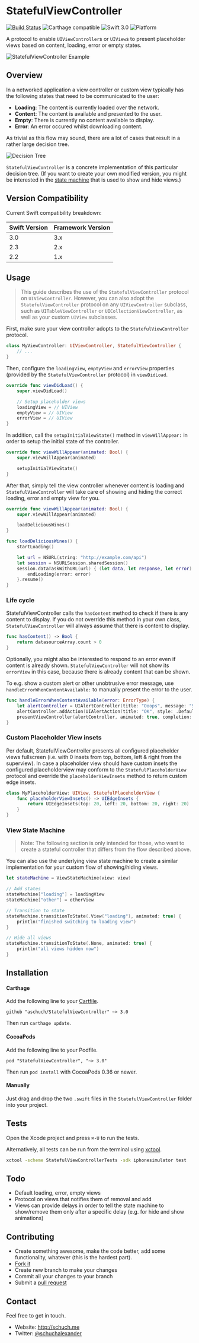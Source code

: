 # StatefulViewController

[![Build Status](https://travis-ci.org/aschuch/StatefulViewController.svg)](https://travis-ci.org/aschuch/StatefulViewController)
![Carthage compatible](https://img.shields.io/badge/Carthage-compatible-4BC51D.svg?style=flat)
![Swift 3.0](https://img.shields.io/badge/Swift-3.0-orange.svg)
![Platform](https://img.shields.io/badge/platform-iOS%20%7C%20tvOS-lightgrey.svg)

A protocol to enable `UIViewController`s or `UIView`s to present placeholder views based on content, loading, error or empty states.

![StatefulViewController Example](Resources/example.gif)

## Overview

In a networked application a view controller or custom view typically has the following states that need to be communicated to the user:

* **Loading**: The content is currently loaded over the network.
* **Content**: The content is available and presented to the user.
* **Empty**: There is currently no content available to display.
* **Error**: An error occured whilst downloading content.

As trivial as this flow may sound, there are a lot of cases that result in a rather large decision tree.

![Decision Tree](Resources/decision_tree.png)

`StatefulViewController` is a concrete implementation of this particular decision tree. (If you want to create your own modified version, you might be interested in the [state machine](#viewstatemachine) that is used to show and hide views.)

## Version Compatibility

Current Swift compatibility breakdown:

| Swift Version | Framework Version |
| ------------- | ----------------- |
| 3.0           | 3.x               |
| 2.3           | 2.x               |
| 2.2           | 1.x               |

[all releases]: https://github.com/aschuch/StatefulViewController/releases

## Usage

> This guide describes the use of the `StatefulViewController` protocol on `UIViewController`. However, you can also adopt the `StatefulViewController` protocol on any `UIViewController` subclass, such as `UITableViewController` or `UICollectionViewController`, as well as your custom `UIView` subclasses.

First, make sure your view controller adopts to the `StatefulViewController` protocol.

```swift
class MyViewController: UIViewController, StatefulViewController {
    // ...
}
```

Then, configure the `loadingView`, `emptyView` and `errorView` properties (provided by the `StatefulViewController` protocol) in `viewDidLoad`.

```swift
override func viewDidLoad() {
    super.viewDidLoad()

    // Setup placeholder views
    loadingView = // UIView
    emptyView = // UIView
    errorView = // UIView
}
```

In addition, call the `setupInitialViewState()` method in `viewWillAppear:` in order to setup the initial state of the controller.

```swift
override func viewWillAppear(animated: Bool) {
    super.viewWillAppear(animated)

    setupInitialViewState()
}
```

After that, simply tell the view controller whenever content is loading and `StatefulViewController` will take care of showing and hiding the correct loading, error and empty view for you.

```swift
override func viewWillAppear(animated: Bool) {
    super.viewWillAppear(animated)

    loadDeliciousWines()
}

func loadDeliciousWines() {
    startLoading()

    let url = NSURL(string: "http://example.com/api")
    let session = NSURLSession.sharedSession()
    session.dataTaskWithURL(url) { (let data, let response, let error) in
        endLoading(error: error)
    }.resume()
}
```

### Life cycle

StatefulViewController calls the `hasContent` method to check if there is any content to display. If you do not override this method in your own class, `StatefulViewController` will always assume that there is content to display.

```swift
func hasContent() -> Bool {
    return datasourceArray.count > 0
}
```

Optionally, you might also be interested to respond to an error even if content is already shown. `StatefulViewController` will not show its `errorView` in this case, because there is already content that can be shown.

To e.g. show a custom alert or other unobtrusive error message, use `handleErrorWhenContentAvailable:` to manually present the error to the user.

```swift
func handleErrorWhenContentAvailable(error: ErrorType) {
    let alertController = UIAlertController(title: "Ooops", message: "Something went wrong.", preferredStyle: .Alert)
    alertController.addAction(UIAlertAction(title: "OK", style: .Default, handler: nil))
    presentViewController(alertController, animated: true, completion: nil)
}
```



### Custom Placeholder View insets

Per default, StatefulViewController presents all configured placeholder views fullscreen (i.e. with 0 insets from top, bottom, left & right from the superview). In case a placeholder view should have custom insets the configured placeholderview may conform to the `StatefulPlaceholderView` protocol and override the `placeholderViewInsets` method to return custom edge insets.

```swift
class MyPlaceholderView: UIView, StatefulPlaceholderView {
    func placeholderViewInsets() -> UIEdgeInsets {
        return UIEdgeInsets(top: 20, left: 20, bottom: 20, right: 20)
    }
}
```



<a name="viewstatemachine"></a>

### View State Machine

> Note: The following section is only intended for those, who want to create a stateful controller that differs from the flow described above.

You can also use the underlying view state machine to create a similar implementation for your custom flow of showing/hiding views.

```swift
let stateMachine = ViewStateMachine(view: view)

// Add states
stateMachine["loading"] = loadingView
stateMachine["other"] = otherView

// Transition to state
stateMachine.transitionToState(.View("loading"), animated: true) {
    println("finished switching to loading view")
}

// Hide all views
stateMachine.transitionToState(.None, animated: true) {
    println("all views hidden now")
}
```

## Installation

#### Carthage

Add the following line to your [Cartfile](https://github.com/Carthage/Carthage/blob/master/Documentation/Artifacts.md#cartfile).

```
github "aschuch/StatefulViewController" ~> 3.0
```

Then run `carthage update`.

#### CocoaPods

Add the following line to your Podfile.

```
pod "StatefulViewController", "~> 3.0"
```

Then run `pod install` with CocoaPods 0.36 or newer.

#### Manually

Just drag and drop the two `.swift` files in the `StatefulViewController` folder into your project.

## Tests

Open the Xcode project and press `⌘-U` to run the tests.

Alternatively, all tests can be run from the terminal using [xctool](https://github.com/facebook/xctool).

```bash
xctool -scheme StatefulViewControllerTests -sdk iphonesimulator test
```

## Todo

* Default loading, error, empty views
* Protocol on views that notifies them of removal and add
* Views can provide delays in order to tell the state machine to show/remove them only after a specific delay (e.g. for hide and show animations)


## Contributing

* Create something awesome, make the code better, add some functionality,
  whatever (this is the hardest part).
* [Fork it](http://help.github.com/forking/)
* Create new branch to make your changes
* Commit all your changes to your branch
* Submit a [pull request](http://help.github.com/pull-requests/)


## Contact

Feel free to get in touch.

* Website: <http://schuch.me>
* Twitter: [@schuchalexander](http://twitter.com/schuchalexander)
